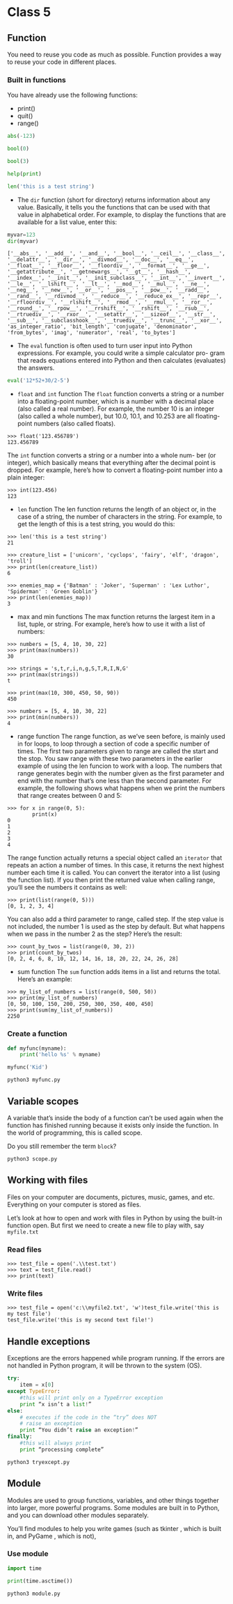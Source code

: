 # Class 5

## Function

You need to reuse you code as much as possible. Function provides a way to reuse your code in different places.

### Built in functions

You have already use the following functions:

- print()
- quit()
- range()

```python
abs(-123)

bool(0)

bool(3)

help(print)

len('this is a test string')
```

- The `dir` function (short for directory) returns information about any 
value. Basically, it tells you the functions that can be used with 
that value in alphabetical order. 
For example, to display the functions that are available for a 
list value, enter this: 

```python
myvar=123
dir(myvar)
```

```text
['__abs__', '__add__', '__and__', '__bool__', '__ceil__', '__class__', '__delattr__', '__dir__', '__divmod__', '__doc__', '__eq__', '__float__', '__floor__', '__floordiv__', '__format__', '__ge__', '__getattribute__', '__getnewargs__', '__gt__', '__hash__', '__index__', '__init__', '__init_subclass__', '__int__', '__invert__', '__le__', '__lshift__', '__lt__', '__mod__', '__mul__', '__ne__', '__neg__', '__new__', '__or__', '__pos__', '__pow__', '__radd__', '__rand__', '__rdivmod__', '__reduce__', '__reduce_ex__', '__repr__', '__rfloordiv__', '__rlshift__', '__rmod__', '__rmul__', '__ror__', '__round__', '__rpow__', '__rrshift__', '__rshift__', '__rsub__', '__rtruediv__', '__rxor__', '__setattr__', '__sizeof__', '__str__', '__sub__', '__subclasshook__', '__truediv__', '__trunc__', '__xor__', 'as_integer_ratio', 'bit_length', 'conjugate', 'denominator', 'from_bytes', 'imag', 'numerator', 'real', 'to_bytes']
```

- The `eval` function is often used to turn user input into Python 
expressions. For example, you could write a simple calculator pro-
gram that reads equations entered into Python and then calculates 
(evaluates) the answers. 

```python
eval('12*52+30/2-5')
```

- `float` and `int` function
The `float` function converts a string or a number into a floating-point number, which is a number with a decimal place (also called a real number). For example, the number 10 is an integer (also called a whole number), but 10.0, 
10.1, and 10.253 are all floating-point numbers (also called floats).

```text
>>> float('123.456789')
123.456789
```

The `int` function converts a string or a number into a whole num-
ber (or integer), which basically means that everything after the decimal point is dropped. For example, here’s how to convert a floating-point number into a plain integer:

```text
>>> int(123.456)
123
```

- `len` function
The len function returns the length of an object or, in the case of a string, the number of characters in the string. For example, to get the length of this is a test string, you would do this:

```text
>>> len('this is a test string')
21
```

```text
>>> creature_list = ['unicorn', 'cyclops', 'fairy', 'elf', 'dragon', 'troll']
>>> print(len(creature_list))
6
```

```text
>>> enemies_map = {'Batman' : 'Joker', 'Superman' : 'Lex Luthor', 'Spiderman' : 'Green Goblin'}
>>> print(len(enemies_map))
3
```

- max and min functions
The max function returns the largest item in a list, tuple, or string. For example, here’s how to use it with a list of numbers:

```text
>>> numbers = [5, 4, 10, 30, 22]
>>> print(max(numbers))
30
```

```text
>>> strings = 's,t,r,i,n,g,S,T,R,I,N,G'
>>> print(max(strings))
t
```

```text
>>> print(max(10, 300, 450, 50, 90))
450
```

```text
>>> numbers = [5, 4, 10, 30, 22]
>>> print(min(numbers))
4
```

- range function
The range function, as we’ve seen before, is mainly used in for loops, to loop through a section of code a
specific number of times. The first two parameters given to range are called the start and the stop.
You saw range with these two parameters in the earlier example of using the len funcion to work with a loop.
The numbers that range generates begin with the number given as the first parameter and end with the number that’s one less than the second parameter.
For example, the following shows what happens when we print the numbers that range creates between 0 and 5:

```text
>>> for x in range(0, 5):
        print(x)
0
1
2
3
4
```

The range function actually returns a special object called an `iterator` that repeats an action a number of times.
In this case, it returns the next highest number each time it is called.
You can convert the iterator into a list (using the function list).
If you then print the returned value when calling range, you’ll see the numbers it contains as well:

```text
>>> print(list(range(0, 5)))
[0, 1, 2, 3, 4]
```
You can also add a third parameter to range, called step.
If the step value is not included, the number 1 is used as the step by default.
But what happens when we pass in the number 2 as the step? Here’s the result:

```text
>>> count_by_twos = list(range(0, 30, 2))
>>> print(count_by_twos)
[0, 2, 4, 6, 8, 10, 12, 14, 16, 18, 20, 22, 24, 26, 28]
```

- sum function
The `sum` function adds items in a list and returns the total. Here’s an example:

```text
>>> my_list_of_numbers = list(range(0, 500, 50))
>>> print(my_list_of_numbers)
[0, 50, 100, 150, 200, 250, 300, 350, 400, 450]
>>> print(sum(my_list_of_numbers))
2250
```


### Create a function

```python
def myfunc(myname):
    print('hello %s' % myname)

myfunc('Kid')
```

```shell script
python3 myfunc.py
```

## Variable scopes

A variable that’s inside the body of a function can’t be used again when the function has finished running because it exists only
inside the function. In the world of programming, this is called scope.

Do you still remember the term `block`?

```shell script
python3 scope.py
```

## Working with files

Files on your computer are documents, pictures, music, games, and etc. Everything on your computer is stored as files.
 
Let’s look at how to open and work with files in Python by using the built-in function open.
But first we need to create a new file to play with, say `myfile.txt`

### Read files

```text
>>> test_file = open('.\\test.txt')
>>> text = test_file.read()
>>> print(text)
```

### Write files

```text
>>> test_file = open('c:\\myfile2.txt', 'w')test_file.write('this is my test file')
test_file.write('this is my second text file!')

```


## Handle exceptions

Exceptions are the errors happened while program running. If the errors are not handled in Python program, it will be thrown to the system (OS).

```python
try:
    item = x[0]
except TypeError:
    #this will print only on a TypeError exception
    print “x isn’t a list!”
else:
    # executes if the code in the “try” does NOT
    # raise an exception
    print “You didn’t raise an exception!”
finally:
    #this will always print
    print “processing complete”
```

```shell script
python3 tryexcept.py
```

## Module

Modules are used to group functions, variables, and other things together into larger, more powerful programs.
Some modules are built in to Python, and you can download other modules separately.

You’ll find modules to help you write games (such as tkinter , which is built in, and PyGame , which is not),

### Use module

```python
import time

print(time.asctime())
```

```shell script
python3 module.py
```